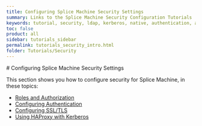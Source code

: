 ```yaml
---
title: Configuring Splice Machine Security Settings
summary: Links to the Splice Machine Security Configuration Tutorials
keywords: tutorial, security, ldap, kerberos, native, authentication, authorization
toc: false
product: all
sidebar: tutorials_sidebar
permalink: tutorials_security_intro.html
folder: Tutorials/Security
---
```

<section>
<div class="TopicContent" data-swiftype-index="true" markdown="1">
# Configuring Splice Machine Security Settings

This section shows you how to configure security for Splice Machine, in these topics:

* [Roles and Authorization](developers_fundamentals_auth.html)
* [Configuring Authentication](onprem_install_configureauth.html)
* [Configuring SSL/TLS](onprem_install_configureTLS.html)
* [Using HAProxy with Kerberos](tutorials_security_haproxykerberos.html)

</div>
</section>
